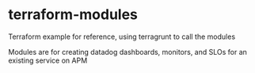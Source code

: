 # terraform-modules
Terraform example for reference, using terragrunt to call the modules

Modules are for creating datadog dashboards, monitors, and SLOs for an existing service on APM
